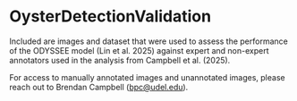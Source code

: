 # OysterDetectionValidation
Included are images and dataset that were used to assess the performance of the ODYSSEE model (Lin et al. 2025) against expert and non-expert annotators used in the analysis from Campbell et al. (2025).

For access to manually annotated images and unannotated images, please reach out to Brendan Campbell (bpc@udel.edu).
